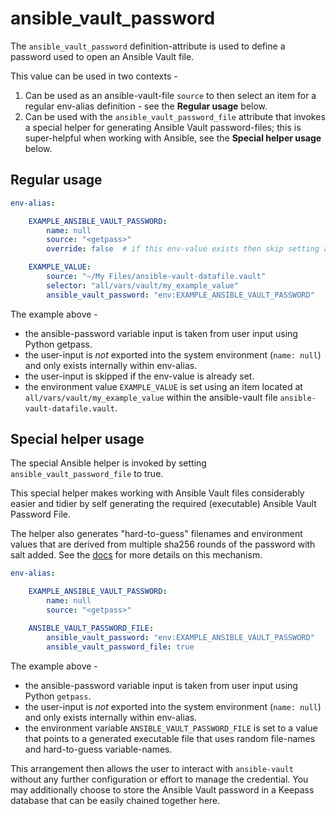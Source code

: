 # ansible_vault_password

The `ansible_vault_password` definition-attribute is used to define a password used to open an Ansible Vault file.

This value can be used in two contexts -

1. Can be used as an ansible-vault-file `source` to then select an item for a regular env-alias 
   definition - see the **Regular usage** below.
2. Can be used with the `ansible_vault_password_file` attribute that invokes a special helper for generating Ansible 
   Vault password-files; this is super-helpful when working with Ansible, see the **Special helper usage** below.


## Regular usage
```yaml
env-alias:

    EXAMPLE_ANSIBLE_VAULT_PASSWORD:
        name: null
        source: "<getpass>"
        override: false  # if this env-value exists then skip setting again

    EXAMPLE_VALUE:
        source: "~/My Files/ansible-vault-datafile.vault"
        selector: "all/vars/vault/my_example_value"
        ansible_vault_password: "env:EXAMPLE_ANSIBLE_VAULT_PASSWORD"
```
The example above -

* the ansible-password variable input is taken from user input using Python getpass.
* the user-input is _not_ exported into the system environment (`name: null`) and only exists internally within env-alias. 
* the user-input is skipped if the env-value is already set.
* the environment value `EXAMPLE_VALUE` is set using an item located at `all/vars/vault/my_example_value` within the 
  ansible-vault file `ansible-vault-datafile.vault`. 


## Special helper usage
The special Ansible helper is invoked by setting `ansible_vault_password_file` to true. 

This special helper makes working with Ansible Vault files considerably easier and tidier by self generating the 
required (executable) Ansible Vault Password File.

The helper also generates "hard-to-guess" filenames and environment values that are derived from multiple sha256 
rounds of the password with salt added. See the [docs](/definition-attributes/ansible_vault_password_file) for more 
details on this mechanism.

```yaml
env-alias:

    EXAMPLE_ANSIBLE_VAULT_PASSWORD:
        name: null
        source: "<getpass>"

    ANSIBLE_VAULT_PASSWORD_FILE:
        ansible_vault_password: "env:EXAMPLE_ANSIBLE_VAULT_PASSWORD"
        ansible_vault_password_file: true
```

The example above -

* the ansible-password variable input is taken from user input using Python `getpass`.
* the user-input is _not_ exported into the system environment (`name: null`) and only exists internally within env-alias. 
* the environment variable `ANSIBLE_VAULT_PASSWORD_FILE` is set to a value that points to a generated executable file
  that uses random file-names and hard-to-guess variable-names.

This arrangement then allows the user to interact with `ansible-vault` without any further configuration or effort to 
manage the credential.  You may additionally choose to store the Ansible Vault password in a Keepass database that can 
be easily chained together here.
